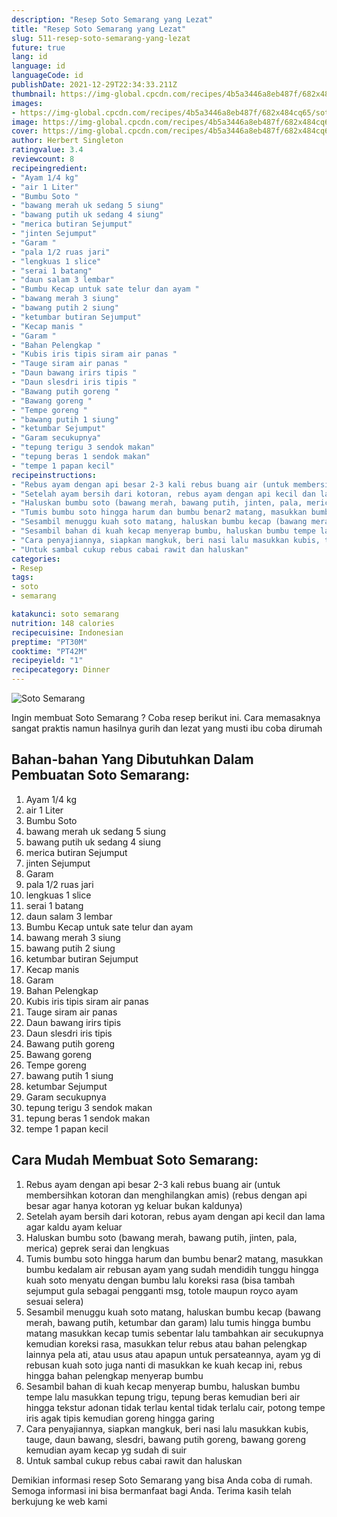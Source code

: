 ```yaml
---
description: "Resep Soto Semarang yang Lezat"
title: "Resep Soto Semarang yang Lezat"
slug: 511-resep-soto-semarang-yang-lezat
future: true
lang: id
language: id
languageCode: id
publishDate: 2021-12-29T22:34:33.211Z 
thumbnail: https://img-global.cpcdn.com/recipes/4b5a3446a8eb487f/682x484cq65/soto-semarang-foto-resep-utama.png
images:
- https://img-global.cpcdn.com/recipes/4b5a3446a8eb487f/682x484cq65/soto-semarang-foto-resep-utama.png
image: https://img-global.cpcdn.com/recipes/4b5a3446a8eb487f/682x484cq65/soto-semarang-foto-resep-utama.png
cover: https://img-global.cpcdn.com/recipes/4b5a3446a8eb487f/682x484cq65/soto-semarang-foto-resep-utama.png
author: Herbert Singleton
ratingvalue: 3.4
reviewcount: 8
recipeingredient:
- "Ayam 1/4 kg"
- "air 1 Liter"
- "Bumbu Soto "
- "bawang merah uk sedang 5 siung"
- "bawang putih uk sedang 4 siung"
- "merica butiran Sejumput"
- "jinten Sejumput"
- "Garam "
- "pala 1/2 ruas jari"
- "lengkuas 1 slice"
- "serai 1 batang"
- "daun salam 3 lembar"
- "Bumbu Kecap untuk sate telur dan ayam "
- "bawang merah 3 siung"
- "bawang putih 2 siung"
- "ketumbar butiran Sejumput"
- "Kecap manis "
- "Garam "
- "Bahan Pelengkap "
- "Kubis iris tipis siram air panas "
- "Tauge siram air panas "
- "Daun bawang irirs tipis "
- "Daun slesdri iris tipis "
- "Bawang putih goreng "
- "Bawang goreng "
- "Tempe goreng "
- "bawang putih 1 siung"
- "ketumbar Sejumput"
- "Garam secukupnya"
- "tepung terigu 3 sendok makan"
- "tepung beras 1 sendok makan"
- "tempe 1 papan kecil"
recipeinstructions:
- "Rebus ayam dengan api besar 2-3 kali rebus buang air (untuk membersihkan kotoran dan menghilangkan amis) (rebus dengan api besar agar hanya kotoran yg keluar bukan kaldunya)"
- "Setelah ayam bersih dari kotoran, rebus ayam dengan api kecil dan lama agar kaldu ayam keluar"
- "Haluskan bumbu soto (bawang merah, bawang putih, jinten, pala, merica) geprek serai dan lengkuas"
- "Tumis bumbu soto hingga harum dan bumbu benar2 matang, masukkan bumbu kedalam air rebusan ayam yang sudah mendidih tunggu hingga kuah soto menyatu dengan bumbu lalu koreksi rasa (bisa tambah sejumput gula sebagai pengganti msg, totole maupun royco ayam sesuai selera)"
- "Sesambil menuggu kuah soto matang, haluskan bumbu kecap (bawang merah, bawang putih, ketumbar dan garam) lalu tumis hingga bumbu matang masukkan kecap tumis sebentar lalu tambahkan air secukupnya kemudian koreksi rasa, masukkan telur rebus atau bahan pelengkap lainnya pela ati, atau usus atau apapun untuk persateannya, ayam yg di rebusan kuah soto juga nanti di masukkan ke kuah kecap ini, rebus hingga bahan pelengkap menyerap bumbu"
- "Sesambil bahan di kuah kecap menyerap bumbu, haluskan bumbu tempe lalu masukkan tepung trigu, tepung beras kemudian beri air hingga tekstur adonan tidak terlau kental tidak terlalu cair, potong tempe iris agak tipis kemudian goreng hingga garing"
- "Cara penyajiannya, siapkan mangkuk, beri nasi lalu masukkan kubis, tauge, daun bawang, slesdri, bawang putih goreng, bawang goreng kemudian ayam kecap yg sudah di suir"
- "Untuk sambal cukup rebus cabai rawit dan haluskan"
categories:
- Resep
tags:
- soto
- semarang

katakunci: soto semarang 
nutrition: 148 calories
recipecuisine: Indonesian
preptime: "PT30M"
cooktime: "PT42M"
recipeyield: "1"
recipecategory: Dinner
---
```



![Soto Semarang](https://img-global.cpcdn.com/recipes/4b5a3446a8eb487f/682x484cq65/soto-semarang-foto-resep-utama.png)

Ingin membuat Soto Semarang ? Coba resep berikut ini. Cara memasaknya sangat praktis namun hasilnya gurih dan lezat yang musti ibu coba dirumah

<!--inarticleads1-->

## Bahan-bahan Yang Dibutuhkan Dalam Pembuatan Soto Semarang:

1. Ayam 1/4 kg
1. air 1 Liter
1. Bumbu Soto 
1. bawang merah uk sedang 5 siung
1. bawang putih uk sedang 4 siung
1. merica butiran Sejumput
1. jinten Sejumput
1. Garam 
1. pala 1/2 ruas jari
1. lengkuas 1 slice
1. serai 1 batang
1. daun salam 3 lembar
1. Bumbu Kecap untuk sate telur dan ayam 
1. bawang merah 3 siung
1. bawang putih 2 siung
1. ketumbar butiran Sejumput
1. Kecap manis 
1. Garam 
1. Bahan Pelengkap 
1. Kubis iris tipis siram air panas 
1. Tauge siram air panas 
1. Daun bawang irirs tipis 
1. Daun slesdri iris tipis 
1. Bawang putih goreng 
1. Bawang goreng 
1. Tempe goreng 
1. bawang putih 1 siung
1. ketumbar Sejumput
1. Garam secukupnya
1. tepung terigu 3 sendok makan
1. tepung beras 1 sendok makan
1. tempe 1 papan kecil



<!--inarticleads2-->

## Cara Mudah Membuat Soto Semarang:

1. Rebus ayam dengan api besar 2-3 kali rebus buang air (untuk membersihkan kotoran dan menghilangkan amis) (rebus dengan api besar agar hanya kotoran yg keluar bukan kaldunya)
1. Setelah ayam bersih dari kotoran, rebus ayam dengan api kecil dan lama agar kaldu ayam keluar
1. Haluskan bumbu soto (bawang merah, bawang putih, jinten, pala, merica) geprek serai dan lengkuas
1. Tumis bumbu soto hingga harum dan bumbu benar2 matang, masukkan bumbu kedalam air rebusan ayam yang sudah mendidih tunggu hingga kuah soto menyatu dengan bumbu lalu koreksi rasa (bisa tambah sejumput gula sebagai pengganti msg, totole maupun royco ayam sesuai selera)
1. Sesambil menuggu kuah soto matang, haluskan bumbu kecap (bawang merah, bawang putih, ketumbar dan garam) lalu tumis hingga bumbu matang masukkan kecap tumis sebentar lalu tambahkan air secukupnya kemudian koreksi rasa, masukkan telur rebus atau bahan pelengkap lainnya pela ati, atau usus atau apapun untuk persateannya, ayam yg di rebusan kuah soto juga nanti di masukkan ke kuah kecap ini, rebus hingga bahan pelengkap menyerap bumbu
1. Sesambil bahan di kuah kecap menyerap bumbu, haluskan bumbu tempe lalu masukkan tepung trigu, tepung beras kemudian beri air hingga tekstur adonan tidak terlau kental tidak terlalu cair, potong tempe iris agak tipis kemudian goreng hingga garing
1. Cara penyajiannya, siapkan mangkuk, beri nasi lalu masukkan kubis, tauge, daun bawang, slesdri, bawang putih goreng, bawang goreng kemudian ayam kecap yg sudah di suir
1. Untuk sambal cukup rebus cabai rawit dan haluskan




Demikian informasi  resep Soto Semarang   yang bisa Anda coba di rumah. Semoga informasi ini bisa bermanfaat bagi Anda. Terima kasih telah berkujung ke web kami
